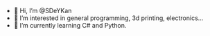 - 👋 Hi, I’m @SDeYKan
- 👀 I’m interested in general programming, 3d printing, electronics...
- 🌱 I’m currently learning C# and Python.

<!---
SDeYKan/SDeYKan is a ✨ special ✨ repository because its `README.md` (this file) appears on your GitHub profile.
You can click the Preview link to take a look at your changes.
--->

